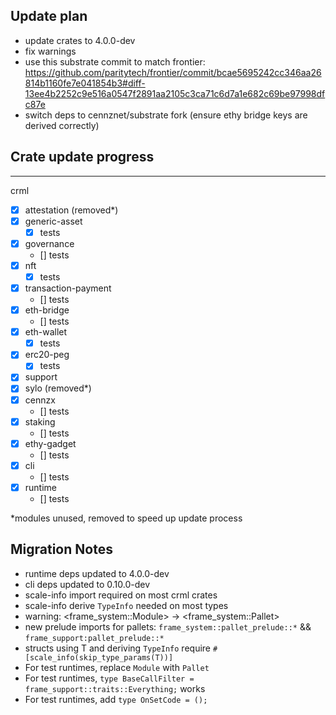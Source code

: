 ## Update plan
- update crates to 4.0.0-dev
- fix warnings
- use this substrate commit to match frontier: https://github.com/paritytech/frontier/commit/bcae5695242cc346aa26814b1160fe7e041854b3#diff-13ee4b2252c9e516a0547f2891aa2105c3ca71c6d7a1e682c69be97998dfc87e
- switch deps to cennznet/substrate fork (ensure ethy bridge keys are derived correctly)

## Crate update progress
---
crml
- [x] attestation (removed*)
- [x] generic-asset
    - [x] tests
- [x] governance
    - [] tests
- [x] nft
    - [x] tests
- [x] transaction-payment
    - [] tests
- [x] eth-bridge
    - [] tests
- [x] eth-wallet
    - [x] tests
- [x] erc20-peg
    - [x] tests
- [x] support
- [x] sylo (removed*)
- [x] cennzx
    - [] tests
- [x] staking
    - [] tests
- [x] ethy-gadget
    - [] tests
- [x] cli
    - [] tests
- [x] runtime
    - [] tests

*modules unused, removed to speed up update process

## Migration Notes

- runtime deps updated to 4.0.0-dev
- cli deps updated to 0.10.0-dev
- scale-info import required on most crml crates
- scale-info derive `TypeInfo` needed on most types
- warning: <frame_system::Module<T>> -> <frame_system::Pallet<T>>
- new prelude imports for pallets: `frame_system::pallet_prelude::*` && `frame_support:pallet_prelude::*`
- structs using T and deriving `TypeInfo` require `#[scale_info(skip_type_params(T))]`
- For test runtimes, replace `Module` with `Pallet`
- For test runtimes, `type BaseCallFilter = frame_support::traits::Everything;` works
- For test runtimes, add `type OnSetCode = ();`
